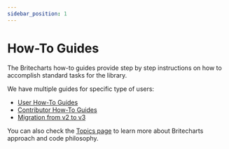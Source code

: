 ```yaml
---
sidebar_position: 1
---
```


# How-To Guides
The Britecharts how-to guides provide step by step instructions on how to accomplish standard tasks for the library.

We have multiple guides for specific type of users:
* [User How-To Guides][userHowTo]
* [Contributor How-To Guides][contributorHowTo]
* [Migration from v2 to v3][migrationGuide2to3]

You can also check the [Topics page][topicsIndex] to learn more about Britecharts approach and code philosophy.

[userHowTo]: ./user-how-to-guides.md
[contributorHowTo]: ./contributor-how-to-guides.md
[topicsIndex]: ./topics-index.md
[migrationGuide2to3]: ./migration-guide-2-to-3.md